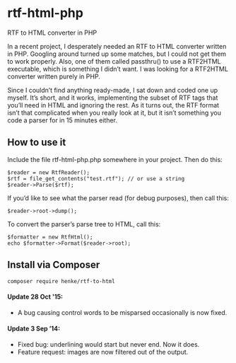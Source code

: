 # rtf-html-php
RTF to HTML converter in PHP

In a recent project, I desperately needed an RTF to HTML converter written in PHP. Googling around turned up some matches, but I could not get them to work properly. Also, one of them called passthru() to use a RTF2HTML executable, which is something I didn’t want. I was looking for a RTF2HTML converter written purely in PHP.

Since I couldn’t find anything ready-made, I sat down and coded one up myself. It’s short, and it works, implementing the subset of RTF tags that you’ll need in HTML and ignoring the rest. As it turns out, the RTF format isn’t that complicated when you really look at it, but it isn’t something you code a parser for in 15 minutes either.

## How to use it

Include the file rtf-html-php.php somewhere in your project. Then do this:

    $reader = new RtfReader();
    $rtf = file_get_contents("test.rtf"); // or use a string
    $reader->Parse($rtf);

If you’d like to see what the parser read (for debug purposes), then call this:

    $reader->root->dump();

To convert the parser’s parse tree to HTML, call this:

    $formatter = new RtfHtml();
    echo $formatter->Format($reader->root);

## Install via Composer

```
composer require henke/rtf-to-html
```

#### Update 28 Oct '15:
 * A bug causing control words to be misparsed occasionally is now fixed.

#### Update 3 Sep ’14:

* Fixed bug: underlining would start but never end. Now it does.
* Feature request: images are now filtered out of the output.
